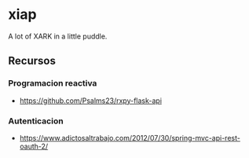 # xiap
A lot of XARK in a little puddle.

## Recursos

### Programacion reactiva

* https://github.com/Psalms23/rxpy-flask-api

### Autenticacion

* https://www.adictosaltrabajo.com/2012/07/30/spring-mvc-api-rest-oauth-2/
